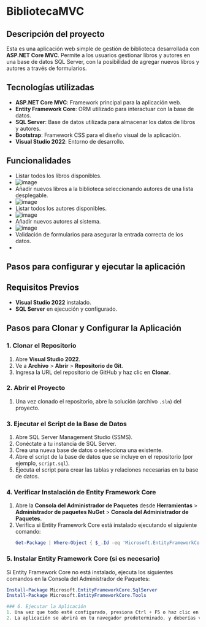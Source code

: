 # BibliotecaMVC

## Descripción del proyecto
Esta es una aplicación web simple de gestión de biblioteca desarrollada con **ASP.NET Core MVC**. Permite a los usuarios gestionar libros y autores en una base de datos SQL Server, con la posibilidad de agregar nuevos libros y autores a través de formularios.

## Tecnologías utilizadas
- **ASP.NET Core MVC**: Framework principal para la aplicación web.
- **Entity Framework Core**: ORM utilizado para interactuar con la base de datos.
- **SQL Server**: Base de datos utilizada para almacenar los datos de libros y autores.
- **Bootstrap**: Framework CSS para el diseño visual de la aplicación.
- **Visual Studio 2022**: Entorno de desarrollo.

## Funcionalidades
- Listar todos los libros disponibles.
- ![image](https://github.com/user-attachments/assets/65452e88-05ae-41b1-bba9-f7de4246ba2e)
- Añadir nuevos libros a la biblioteca seleccionando autores de una lista desplegable.
- ![image](https://github.com/user-attachments/assets/206d46c3-b037-44fc-897e-e416d9fd621a)
- Listar todos los autores disponibles.
- ![image](https://github.com/user-attachments/assets/a6238b21-4d55-4c6e-960a-8f0df53ab05b)
- Añadir nuevos autores al sistema.
- ![image](https://github.com/user-attachments/assets/4a00e6a0-e817-41e3-aef7-74b7eb8afbba)
- Validación de formularios para asegurar la entrada correcta de los datos.
- 

## Pasos para configurar y ejecutar la aplicación

## Requisitos Previos
- **Visual Studio 2022** instalado.
- **SQL Server** en ejecución y configurado.

## Pasos para Clonar y Configurar la Aplicación

### 1. Clonar el Repositorio
1. Abre **Visual Studio 2022**.
2. Ve a **Archivo** > **Abrir** > **Repositorio de Git**.
3. Ingresa la URL del repositorio de GitHub y haz clic en **Clonar**.

### 2. Abrir el Proyecto
1. Una vez clonado el repositorio, abre la solución (archivo `.sln`) del proyecto.

### 3. Ejecutar el Script de la Base de Datos
1. Abre SQL Server Management Studio (SSMS).
2. Conéctate a tu instancia de SQL Server.
3. Crea una nueva base de datos o selecciona una existente.
4. Abre el script de la base de datos que se incluye en el repositorio (por ejemplo, `script.sql`).
5. Ejecuta el script para crear las tablas y relaciones necesarias en tu base de datos.

### 4. Verificar Instalación de Entity Framework Core
1. Abre la **Consola del Administrador de Paquetes** desde **Herramientas** > **Administrador de paquetes NuGet** > **Consola del Administrador de Paquetes**.
2. Verifica si Entity Framework Core está instalado ejecutando el siguiente comando:
   ```powershell
   Get-Package | Where-Object { $_.Id -eq 'Microsoft.EntityFrameworkCore' }

### 5. Instalar Entity Framework Core (si es necesario)
Si Entity Framework Core no está instalado, ejecuta los siguientes comandos en la Consola del Administrador de Paquetes:
```powershell
Install-Package Microsoft.EntityFrameworkCore.SqlServer
Install-Package Microsoft.EntityFrameworkCore.Tools

### 6. Ejecutar la Aplicación
1. Una vez que todo esté configurado, presiona Ctrl + F5 o haz clic en el botón Iniciar en Visual Studio para ejecutar la aplicación.
2. La aplicación se abrirá en tu navegador predeterminado, y deberías ver la página de inicio de tu aplicación ASP.NET Core.
